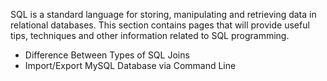 <!-- TITLE: SQL Programming -->
<!-- SUBTITLE: SQL Programming Tips & Techniques -->

SQL is a standard language for storing, manipulating and retrieving data in relational databases. This section contains pages that will provide useful tips, techniques and other information related to SQL programming.

* Difference Between Types of SQL Joins
* Import/Export MySQL Database via Command Line